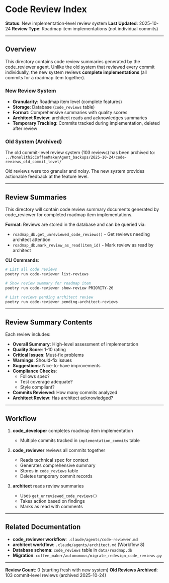 # Code Review Index

**Status**: New implementation-level review system
**Last Updated**: 2025-10-24
**Review Type**: Roadmap item implementations (not individual commits)

---

## Overview

This directory contains code review summaries generated by the code_reviewer agent. Unlike the old system that reviewed every commit individually, the new system reviews **complete implementations** (all commits for a roadmap item together).

### New Review System

- **Granularity**: Roadmap item level (complete features)
- **Storage**: Database (`code_reviews` table)
- **Format**: Comprehensive summaries with quality scores
- **Architect Review**: architect reads and acknowledges summaries
- **Temporary Tracking**: Commits tracked during implementation, deleted after review

### Old System (Archived)

The old commit-level review system (103 reviews) has been archived to:
`../MonolithicCoffeeMakerAgent_backups/2025-10-24/code-reviews_old_commit_level/`

Old reviews were too granular and noisy. The new system provides actionable feedback at the feature level.

---

## Review Summaries

This directory will contain code review summary documents generated by code_reviewer for completed roadmap item implementations.

**Format**: Reviews are stored in the database and can be queried via:
- `roadmap_db.get_unreviewed_code_reviews()` - Get reviews needing architect attention
- `roadmap_db.mark_review_as_read(item_id)` - Mark review as read by architect

**CLI Commands**:
```bash
# List all code reviews
poetry run code-reviewer list-reviews

# Show review summary for roadmap item
poetry run code-reviewer show-review PRIORITY-26

# List reviews pending architect review
poetry run code-reviewer pending-architect-reviews
```

---

## Review Summary Contents

Each review includes:
- **Overall Summary**: High-level assessment of implementation
- **Quality Score**: 1-10 rating
- **Critical Issues**: Must-fix problems
- **Warnings**: Should-fix issues
- **Suggestions**: Nice-to-have improvements
- **Compliance Checks**:
  - Follows spec?
  - Test coverage adequate?
  - Style compliant?
- **Commits Reviewed**: How many commits analyzed
- **Architect Review**: Has architect acknowledged?

---

## Workflow

1. **code_developer** completes roadmap item implementation
   - Multiple commits tracked in `implementation_commits` table

2. **code_reviewer** reviews all commits together
   - Reads technical spec for context
   - Generates comprehensive summary
   - Stores in `code_reviews` table
   - Deletes temporary commit records

3. **architect** reads review summaries
   - Uses `get_unreviewed_code_reviews()`
   - Takes action based on findings
   - Marks as read with comments

---

## Related Documentation

- **code_reviewer workflow**: `.claude/agents/code-reviewer.md`
- **architect workflow**: `.claude/agents/architect.md` (Workflow 8)
- **Database schema**: `code_reviews` table in `data/roadmap.db`
- **Migration**: `coffee_maker/autonomous/migrate_redesign_code_reviews.py`

---

**Review Count**: 0 (starting fresh with new system)
**Old Reviews Archived**: 103 commit-level reviews (archived 2025-10-24)
